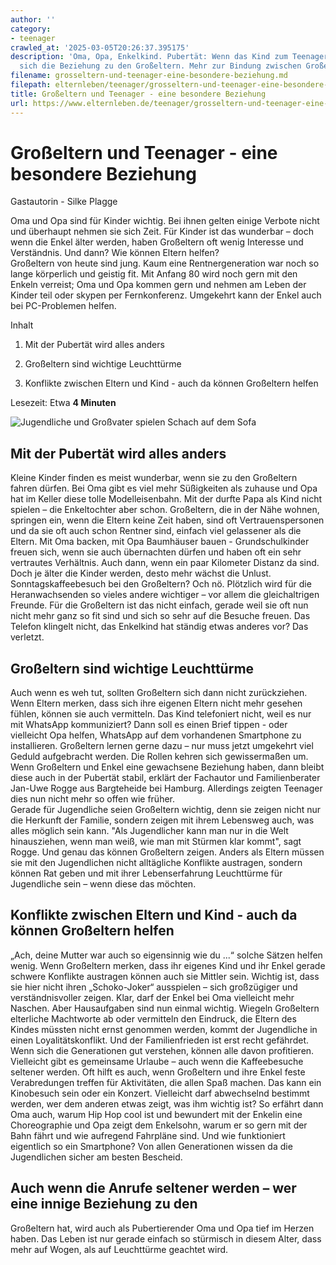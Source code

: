 ```yaml
---
author: ''
category:
- teenager
crawled_at: '2025-03-05T20:26:37.395175'
description: 'Oma, Opa, Enkelkind. Pubertät: Wenn das Kind zum Teenager verändert
  sich die Beziehung zu den Großeltern. Mehr zur Bindung zwischen Großeltern und Enkeln.'
filename: grosseltern-und-teenager-eine-besondere-beziehung.md
filepath: elternleben/teenager/grosseltern-und-teenager-eine-besondere-beziehung.md
title: Großeltern und Teenager - eine besondere Beziehung
url: https://www.elternleben.de/teenager/grosseltern-und-teenager-eine-besondere-beziehung/
---
```


#  Großeltern und Teenager - eine besondere Beziehung

Gastautorin - Silke Plagge

Oma und Opa sind für Kinder wichtig. Bei ihnen gelten einige Verbote nicht und
überhaupt nehmen sie sich Zeit. Für Kinder ist das wunderbar – doch wenn die
Enkel älter werden, haben Großeltern oft wenig Interesse und Verständnis. Und
dann? Wie können Eltern helfen?  
Großeltern von heute sind jung. Kaum eine Rentnergeneration war noch so lange
körperlich und geistig fit. Mit Anfang 80 wird noch gern mit den Enkeln
verreist; Oma und Opa kommen gern und nehmen am Leben der Kinder teil oder
skypen per Fernkonferenz. Umgekehrt kann der Enkel auch bei PC-Problemen
helfen.

Inhalt

1. Mit der Pubertät wird alles anders

2. Großeltern sind wichtige Leuchttürme

3. Konflikte zwischen Eltern und Kind - auch da können Großeltern helfen

Lesezeit: Etwa **4 Minuten**

![Jugendliche und Großvater spielen Schach auf dem
Sofa](/fileadmin/_processed_/7/3/csm_Artikel_Grosseltern_und_Jugendliche_101feda495.jpg)

##  Mit der Pubertät wird alles anders

Kleine Kinder finden es meist wunderbar, wenn sie zu den Großeltern fahren
dürfen. Bei Oma gibt es viel mehr Süßigkeiten als zuhause und Opa hat im
Keller diese tolle Modelleisenbahn. Mit der durfte Papa als Kind nicht spielen
– die Enkeltochter aber schon. Großeltern, die in der Nähe wohnen, springen
ein, wenn die Eltern keine Zeit haben, sind oft Vertrauenspersonen und da sie
oft auch schon Rentner sind, einfach viel gelassener als die Eltern. Mit Oma
backen, mit Opa Baumhäuser bauen - Grundschulkinder freuen sich, wenn sie auch
übernachten dürfen und haben oft ein sehr vertrautes Verhältnis. Auch dann,
wenn ein paar Kilometer Distanz da sind.  
Doch je älter die Kinder werden, desto mehr wächst die Unlust.
Sonntagskaffeebesuch bei den Großeltern? Och nö. Plötzlich wird für die
Heranwachsenden so vieles andere wichtiger – vor allem die gleichaltrigen
Freunde. Für die Großeltern ist das nicht einfach, gerade weil sie oft nun
nicht mehr ganz so fit sind und sich so sehr auf die Besuche freuen. Das
Telefon klingelt nicht, das Enkelkind hat ständig etwas anderes vor? Das
verletzt.

##  Großeltern sind wichtige Leuchttürme

Auch wenn es weh tut, sollten Großeltern sich dann nicht zurückziehen. Wenn
Eltern merken, dass sich ihre eigenen Eltern nicht mehr gesehen fühlen, können
sie auch vermitteln. Das Kind telefoniert nicht, weil es nur mit WhatsApp
kommuniziert? Dann soll es einen Brief tippen - oder vielleicht Opa helfen,
WhatsApp auf dem vorhandenen Smartphone zu installieren. Großeltern lernen
gerne dazu – nur muss jetzt umgekehrt viel Geduld aufgebracht werden. Die
Rollen kehren sich gewissermaßen um.  
Wenn Großeltern und Enkel eine gewachsene Beziehung haben, dann bleibt diese
auch in der Pubertät stabil, erklärt der Fachautor und Familienberater Jan-Uwe
Rogge aus Bargteheide bei Hamburg. Allerdings zeigten Teenager dies nun nicht
mehr so offen wie früher.  
Gerade für Jugendliche seien Großeltern wichtig, denn sie zeigen nicht nur die
Herkunft der Familie, sondern zeigen mit ihrem Lebensweg auch, was alles
möglich sein kann. "Als Jugendlicher kann man nur in die Welt hinausziehen,
wenn man weiß, wie man mit Stürmen klar kommt", sagt Rogge. Und genau das
können Großeltern zeigen. Anders als Eltern müssen sie mit den Jugendlichen
nicht alltägliche Konflikte austragen, sondern können Rat geben und mit ihrer
Lebenserfahrung Leuchttürme für Jugendliche sein – wenn diese das möchten.

##  Konflikte zwischen Eltern und Kind - auch da können Großeltern helfen

„Ach, deine Mutter war auch so eigensinnig wie du ...“ solche Sätzen helfen
wenig. Wenn Großeltern merken, dass ihr eigenes Kind und ihr Enkel gerade
schwere Konflikte austragen können auch sie Mittler sein. Wichtig ist, dass
sie hier nicht ihren „Schoko-Joker“ ausspielen – sich großzügiger und
verständnisvoller zeigen. Klar, darf der Enkel bei Oma vielleicht mehr
Naschen. Aber Hausaufgaben sind nun einmal wichtig. Wiegeln Großeltern
elterliche Machtworte ab oder vermitteln den Eindruck, die Eltern des Kindes
müssten nicht ernst genommen werden, kommt der Jugendliche in einen
Loyalitätskonflikt. Und der Familienfrieden ist erst recht gefährdet.  
Wenn sich die Generationen gut verstehen, können alle davon profitieren.
Vielleicht gibt es gemeinsame Urlaube – auch wenn die Kaffeebesuche seltener
werden. Oft hilft es auch, wenn Großeltern und ihre Enkel feste Verabredungen
treffen für Aktivitäten, die allen Spaß machen. Das kann ein Kinobesuch sein
oder ein Konzert. Vielleicht darf abwechselnd bestimmt werden, wer dem anderen
etwas zeigt, was ihm wichtig ist? So erfährt dann Oma auch, warum Hip Hop cool
ist und bewundert mit der Enkelin eine Choreographie und Opa zeigt dem
Enkelsohn, warum er so gern mit der Bahn fährt und wie aufregend Fahrpläne
sind. Und wie funktioniert eigentlich so ein Smartphone? Von allen
Generationen wissen da die Jugendlichen sicher am besten Bescheid.

## Auch wenn die Anrufe seltener werden – wer eine innige Beziehung zu den
Großeltern hat, wird auch als Pubertierender Oma und Opa tief im Herzen haben.
Das Leben ist nur gerade einfach so stürmisch in diesem Alter, dass mehr auf
Wogen, als auf Leuchttürme geachtet wird.

